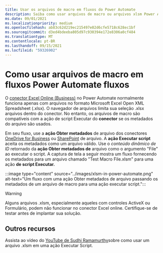 ```yaml
---
title: Usar os arquivos de macro em fluxos do Power Automate
description: Saiba como usar arquivos de macro ou arquivos xlsm Power Automate fluxos.
ms.date: 09/01/2021
ms.localizationpriority: medium
ms.openlocfilehash: ab83c62d219ec215497e02d6cfe5718c628ec1bf
ms.sourcegitcommit: d3ed4bdeeba805d97c930394e172e8306a0cf484
ms.translationtype: MT
ms.contentlocale: pt-BR
ms.lasthandoff: 09/15/2021
ms.locfileid: "59326902"
---
```

# <a name="how-to-use-macro-files-in-power-automate-flows"></a>Como usar arquivos de macro em fluxos Power Automate fluxos

O [conector Excel Online (Business)](https://flow.microsoft.com/connectors/shared_excelonlinebusiness/excel-online-business/) no Power Automate normalmente funciona apenas com arquivos no formato Microsoft Excel Open XML Spreadsheet (.xlsx). [](https://flow.microsoft.com/) O navegador de arquivos limita sua seleção .xlsx arquivos dentro do conector. No entanto, os arquivos de macro são compatíveis com a ação de script Executar do **conector** se os metadados do arquivo são usados.

Em seu fluxo, use a **ação Obter metadados** de arquivo dos conectores [OneDrive for Business](https://flow.microsoft.com/connectors/shared_onedriveforbusiness/onedrive-for-business/) ou [SharePoint](https://flow.microsoft.com/connectors/shared_sharepointonline/sharepoint/) de arquivo. A **ação Executar script** aceita os metadados como um arquivo válido. Use o *conteúdo dinâmico de ID* retornado da **ação Obter metadados de** arquivo como o argumento "File" ao executar o script. A captura de tela a seguir mostra um fluxo fornecendo os metadados para um arquivo chamado "Test Macro File.xlsm" para uma ação **de script Executar.**

:::image type="content" source="../images/xlsm-in-power-automate.png" alt-text="Um fluxo com uma ação Obter metadados de arquivo passando os metadados de um arquivo de macro para uma ação executar script.":::

> [!WARNING]
> Alguns arquivos .xlsm, especialmente aqueles com controles ActiveX ou Formulário, podem não funcionar no conector Excel online. Certifique-se de testar antes de implantar sua solução.

## <a name="other-resources"></a>Outros recursos

Assista ao vídeo do [YouTube de Sudhi Ramamurthy](https://youtu.be/o-H9BbywJQQ)sobre como usar um arquivo .xlsm em uma ação Executar Script.
